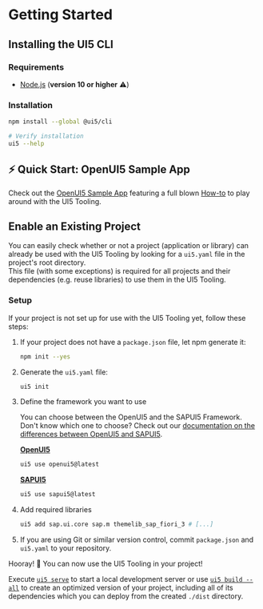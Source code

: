 # Getting Started
## Installing the UI5 CLI
### Requirements
- [Node.js](https://nodejs.org/) (**version 10 or higher** ⚠️)

### Installation
```sh
npm install --global @ui5/cli

# Verify installation
ui5 --help
```

## ⚡️ Quick Start: OpenUI5 Sample App
Check out the [OpenUI5 Sample App](https://github.com/SAP/openui5-sample-app) featuring a full blown [How-to](https://github.com/SAP/openui5-sample-app/#openui5-sample-app) to play around with the UI5 Tooling.

## Enable an Existing Project
You can easily check whether or not a project (application or library) can already be used with the UI5 Tooling by looking for a `ui5.yaml` file in the project's root directory.  
This file (with some exceptions) is required for all projects and their dependencies (e.g. reuse libraries) to use them in the UI5 Tooling.

### Setup
If your project is not set up for use with the UI5 Tooling yet, follow these steps:

1. If your project does not have a `package.json` file, let npm generate it:
    ```sh
    npm init --yes
    ```

1. Generate the `ui5.yaml` file:
    ```sh
    ui5 init
    ```

1. Define the framework you want to use

    You can choose between the OpenUI5 and the SAPUI5 Framework. Don't know which one to choose? Check out our [documentation on the differences between OpenUI5 and SAPUI5](./SAPUI5.md#differences-between-openui5-and-sapui5).

    **[OpenUI5](https://openui5.hana.ondemand.com/)**
    ```sh
    ui5 use openui5@latest
    ```

    **[SAPUI5](https://ui5.sap.com/)**
    ```sh
    ui5 use sapui5@latest
    ```

1. Add required libraries
    ```sh
    ui5 add sap.ui.core sap.m themelib_sap_fiori_3 # [...]
    ```

1. If you are using Git or similar version control, commit `package.json` and `ui5.yaml` to your repository.

Hooray! 🎉 You can now use the UI5 Tooling in your project!

Execute [`ui5 serve`](./pages/Server.md) to start a local development server or use [`ui5 build --all`](./pages/Builder.md) to create an optimized version of your project, including all of its dependencies which you can deploy from the created `./dist` directory.
